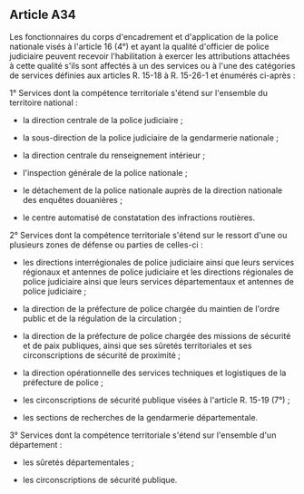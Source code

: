 Article A34
----
Les fonctionnaires du corps d'encadrement et d'application de la police
nationale visés à l'article 16 (4°) et ayant la qualité d'officier de police
judiciaire peuvent recevoir l'habilitation à exercer les attributions attachées
à cette qualité s'ils sont affectés à un des services ou à l'une des catégories
de services définies aux articles R. 15-18 à R. 15-26-1 et énumérés ci-après :

1° Services dont la compétence territoriale s'étend sur l'ensemble du territoire
national :

- la direction centrale de la police judiciaire ;

- la sous-direction de la police judiciaire de la gendarmerie nationale ;

- la direction centrale du renseignement intérieur ;

- l'inspection générale de la police nationale ;

- le détachement de la police nationale auprès de la direction nationale des
enquêtes douanières ;

- le centre automatisé de constatation des infractions routières.

2° Services dont la compétence territoriale s'étend sur le ressort d'une ou
plusieurs zones de défense ou parties de celles-ci :

- les directions interrégionales de police judiciaire ainsi que leurs services
régionaux et antennes de police judiciaire et les directions régionales de
police judiciaire ainsi que leurs services départementaux et antennes de police
judiciaire ;

- la direction de la préfecture de police chargée du maintien de l'ordre public
et de la régulation de la circulation ;

- la direction de la préfecture de police chargée des missions de sécurité et de
paix publiques, ainsi que ses sûretés territoriales et ses circonscriptions de
sécurité de proximité ;

- la direction opérationnelle des services techniques et logistiques de la
préfecture de police ;

- les circonscriptions de sécurité publique visées à l'article R. 15-19 (7°) ;

- les sections de recherches de la gendarmerie départementale.

3° Services dont la compétence territoriale s'étend sur l'ensemble d'un
département :

- les sûretés départementales ;

- les circonscriptions de sécurité publique.
